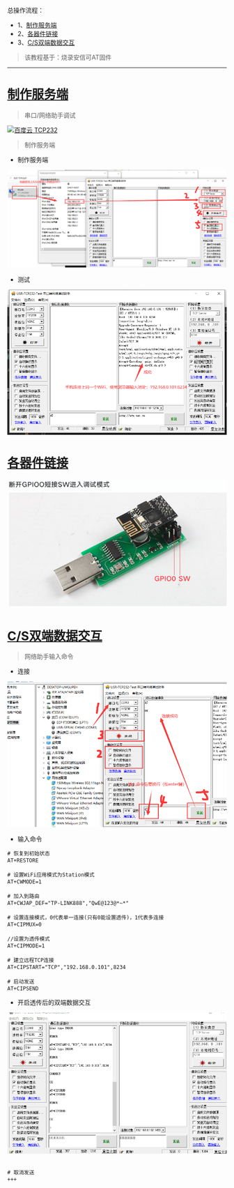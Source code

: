 总操作流程：
- 1、[制作服务端](#ESP8266-01)
- 2、[各器件链接](#ESP8266-02)
- 3、[C/S双端数据交互](#ESP8266-03)

> 该教程基于：烧录安信可AT固件

***

# <a name="ESP8266-01" href="#" >制作服务端</a>

> 串口/网络助手调试

[![](https://img.shields.io/badge/百度云-TCP232-green.svg "百度云 TCP232")](https://pan.baidu.com/s/1m5MAc4ZON0x-nsT-WQAr7g)


> 制作服务端

- 制作服务端

![](image/2-1.png)

- 测试

![](image/2-2.png)

# <a name="ESP8266-02" href="#" >各器件链接</a>

![](image/1-5.png)

# <a name="ESP8266-03" href="#" >C/S双端数据交互</a>

> 网络助手输入命令

- 连接

![](image/2-3.png)

- 输入命令

```shell
# 恢复到初始状态
AT+RESTORE

# 设置WiFi应用模式为Station模式
AT+CWMODE=1

# 加入到路由
AT+CWJAP_DEF="TP-LINK888","QwE@123@*~*"

# 设置连接模式，0代表单一连接(只有0能设置透传)，1代表多连接
AT+CIPMUX=0

//设置为透传模式
AT+CIPMODE=1

# 建立远程TCP连接
AT+CIPSTART="TCP","192.168.0.101",8234

# 启动发送
AT+CIPSEND
```

- 开启透传后的双端数据交互

![](image/2-4.gif)

```shell

# 取消发送
+++
```



